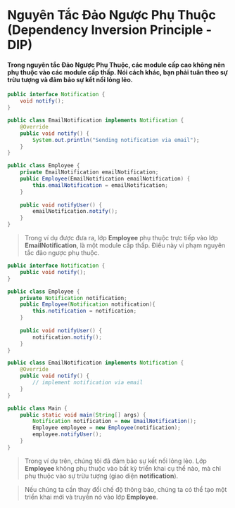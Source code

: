 # Nguyên Tắc Đảo Ngược Phụ Thuộc (Dependency Inversion Principle - DIP)

#### Trong nguyên tắc Đảo Ngược Phụ Thuộc, các module cấp cao không nên phụ thuộc vào các module cấp thấp. Nói cách khác, bạn phải tuân theo sự trừu tượng và đảm bảo sự kết nối lỏng lẻo.

```java
public interface Notification {
    void notify();
}

public class EmailNotification implements Notification {
    @Override
    public void notify() {
        System.out.println("Sending notification via email");
    }
}

public class Employee {
    private EmailNotification emailNotification;
    public Employee(EmailNotification emailNotification) {
        this.emailNotification = emailNotification;
    }
    
    public void notifyUser() {
        emailNotification.notify();
    }
}
```

>Trong ví dụ được đưa ra, lớp **Employee** phụ thuộc trực tiếp vào lớp **EmailNotification**, là một module cấp thấp. Điều này vi phạm nguyên tắc đảo ngược phụ thuộc.

```java
public interface Notification {
    public void notify();
}

public class Employee {
    private Notification notification;
    public Employee(Notification notification){
        this.notification = notification;
    }
    
    public void notifyUser() {
        notification.notify();
    }
}

public class EmailNotification implements Notification {
    @Override
    public void notify() {
        // implement notification via email
    }
}

public class Main {
    public static void main(String[] args) {
        Notification notification = new EmailNotification();
        Employee employee = new Employee(notification);
        employee.notifyUser();
    }
}
```

>Trong ví dụ trên, chúng tôi đã đảm bảo sự kết nối lỏng lẻo. Lớp **Employee** không phụ thuộc vào bất kỳ triển khai cụ thể nào, mà chỉ phụ thuộc vào sự trừu tượng (giao diện **notification**).

>Nếu chúng ta cần thay đổi chế độ thông báo, chúng ta có thể tạo một triển khai mới và truyền nó vào lớp **Employee**.